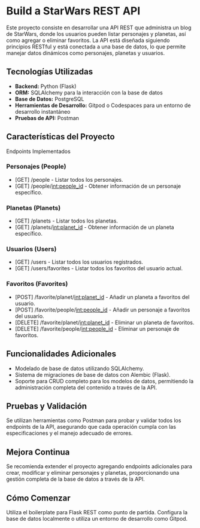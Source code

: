 # Build a StarWars REST API
Este proyecto consiste en desarrollar una API REST que administra un blog de StarWars, donde los usuarios pueden listar personajes y planetas, así como agregar o eliminar favoritos. La API está diseñada siguiendo principios RESTful y está conectada a una base de datos, lo que permite manejar datos dinámicos como personajes, planetas y usuarios.

## Tecnologías Utilizadas
- **Backend:** Python (Flask)
- **ORM:** SQLAlchemy para la interacción con la base de datos
- **Base de Datos:** PostgreSQL
- **Herramientas de Desarrollo:** Gitpod o Codespaces para un entorno de desarrollo instantáneo
- **Pruebas de API:** Postman

## Características del Proyecto
Endpoints Implementados

### Personajes (People)

- [GET] /people - Listar todos los personajes.
- [GET] /people/<int:people_id> - Obtener información de un personaje específico.

### Planetas (Planets)

- [GET] /planets - Listar todos los planetas.
- [GET] /planets/<int:planet_id> - Obtener información de un planeta específico.

### Usuarios (Users)

- [GET] /users - Listar todos los usuarios registrados.
- [GET] /users/favorites - Listar todos los favoritos del usuario actual.

### Favoritos (Favorites)

- [POST] /favorite/planet/<int:planet_id> - Añadir un planeta a favoritos del usuario.
- [POST] /favorite/people/<int:people_id> - Añadir un personaje a favoritos del usuario.
- [DELETE] /favorite/planet/<int:planet_id> - Eliminar un planeta de favoritos.
- [DELETE] /favorite/people/<int:people_id> - Eliminar un personaje de favoritos.

## Funcionalidades Adicionales

- Modelado de base de datos utilizando SQLAlchemy.
- Sistema de migraciones de base de datos con Alembic (Flask).
- Soporte para CRUD completo para los modelos de datos, permitiendo la administración completa del contenido a través de la API.

## Pruebas y Validación
Se utilizan herramientas como Postman para probar y validar todos los endpoints de la API, asegurando que cada operación cumpla con las especificaciones y el manejo adecuado de errores.

## Mejora Continua
Se recomienda extender el proyecto agregando endpoints adicionales para crear, modificar y eliminar personajes y planetas, proporcionando una gestión completa de la base de datos a través de la API.

## Cómo Comenzar
Utiliza el boilerplate para Flask REST como punto de partida.
Configura la base de datos localmente o utiliza un entorno de desarrollo como Gitpod.
